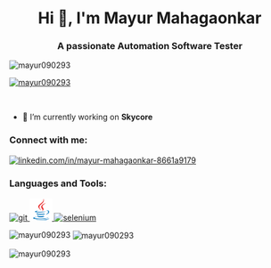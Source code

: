 <h1 align="center">Hi 👋, I'm Mayur Mahagaonkar</h1>
<h3 align="center">A passionate Automation Software Tester</h3>

<p align="left"> <img src="https://komarev.com/ghpvc/?username=mayur090293&label=Profile%20views&color=0e75b6&style=flat" alt="mayur090293" /> </p>

<p align="left"> <a href="https://github.com/ryo-ma/github-profile-trophy"><img src="https://github-profile-trophy.vercel.app/?username=mayur090293" alt="mayur090293" /></a> </p>

<p align="left"> <a href="https://twitter.com/" target="blank"><img src="https://img.shields.io/twitter/follow/?logo=twitter&style=for-the-badge" alt="" /></a> </p>

- 🔭 I’m currently working on **Skycore**

<h3 align="left">Connect with me:</h3>
<p align="left">
<a href="https://linkedin.com/in/linkedin.com/in/mayur-mahagaonkar-8661a9179" target="blank"><img align="center" src="https://raw.githubusercontent.com/rahuldkjain/github-profile-readme-generator/master/src/images/icons/Social/linked-in-alt.svg" alt="linkedin.com/in/mayur-mahagaonkar-8661a9179" height="30" width="40" /></a>
</p>

<h3 align="left">Languages and Tools:</h3>
<p align="left"> <a href="https://git-scm.com/" target="_blank" rel="noreferrer"> <img src="https://www.vectorlogo.zone/logos/git-scm/git-scm-icon.svg" alt="git" width="40" height="40"/> </a> <a href="https://www.java.com" target="_blank" rel="noreferrer"> <img src="https://raw.githubusercontent.com/devicons/devicon/master/icons/java/java-original.svg" alt="java" width="40" height="40"/> </a> <a href="https://www.selenium.dev" target="_blank" rel="noreferrer"> <img src="https://raw.githubusercontent.com/detain/svg-logos/780f25886640cef088af994181646db2f6b1a3f8/svg/selenium-logo.svg" alt="selenium" width="40" height="40"/> </a> </p>

<p><img align="left" src="https://github-readme-stats.vercel.app/api/top-langs?username=mayur090293&show_icons=true&locale=en&layout=compact" alt="mayur090293" /></p>

<p>&nbsp;<img align="center" src="https://github-readme-stats.vercel.app/api?username=mayur090293&show_icons=true&locale=en" alt="mayur090293" /></p>

<p><img align="center" src="https://github-readme-streak-stats.herokuapp.com/?user=mayur090293&" alt="mayur090293" /></p>
